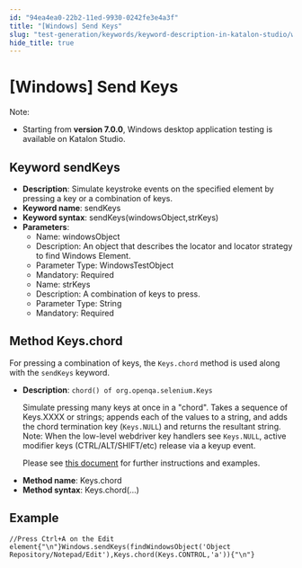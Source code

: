 ```yaml
---
id: "94ea4ea0-22b2-11ed-9930-0242fe3e4a3f"
title: "[Windows] Send Keys"
slug: "test-generation/keywords/keyword-description-in-katalon-studio/windows-keywords/windows-send-keys"
hide_title: true
---
```


# <a id="id_0" class="anchor_top_offset"/><a id="ariaid-title1" class="anchor_top_offset"/>[Windows] Send Keys

              
<div xmlns="http://www.w3.org/1999/xhtml" className="note note note_note" id="id_0__id"><span className="note__title">Note:</span> 
  <ul className="ul"><li className="li"><p className="p">Starting from <strong className="ph b">version 7.0.0</strong>, Windows desktop
        application testing is available on Katalon Studio.</p></li></ul>
</div>
      

## <a id="id_0__id_1" class="anchor_top_offset"/>Keyword sendKeys

              
<ul xmlns="http://www.w3.org/1999/xhtml" className="ul"><li className="li">     <strong className="ph b">Description</strong>: Simulate keystroke events on the     specified element by pressing a key or a combination of keys.</li><li className="li">     <strong className="ph b">Keyword name</strong>: sendKeys</li><li className="li">     <strong className="ph b">Keyword syntax</strong>:     sendKeys(windowsObject,strKeys)</li><li className="li">     <strong className="ph b">Parameters</strong>:      <ul className="ul"><li className="li">Name: windowsObject</li><li className="li">Description: An object that describes the locator and locator         strategy to find Windows Element.</li><li className="li">Parameter Type: WindowsTestObject</li><li className="li">Mandatory: Required</li><li className="li">Name: strKeys</li><li className="li">Description: A combination of keys to press.</li><li className="li">Parameter Type: String</li><li className="li">Mandatory: Required</li></ul>   </li></ul> 
      

## <a id="id_0__id_2" class="anchor_top_offset"/>Method Keys.chord

              
<p xmlns="http://www.w3.org/1999/xhtml" className="p">For pressing a combination of keys, the <code className="ph codeph">Keys.chord</code>   method is used along with the <code className="ph codeph">sendKeys</code> keyword.</p> 
      
<ul xmlns="http://www.w3.org/1999/xhtml" className="ul"><li className="li">     <p className="p"><strong className="ph b">Description</strong>: <code className="ph codeph">chord() of org.openqa.selenium.Keys</code></p><p className="p">Simulate pressing many keys at once in a "chord". Takes a       sequence of Keys.XXXX or strings; appends each of the values to a       string, and adds the chord termination key (<code className="ph codeph">Keys.NULL</code>)       and returns the resultant string. Note: When the low-level       webdriver key handlers see <code className="ph codeph">Keys.NULL</code>, active modifier       keys (CTRL/ALT/SHIFT/etc) release via a keyup event.</p>     <p className="p">Please see <a className="xref j-external-link" href="https://www.codota.com/code/java/methods/org.openqa.selenium.Keys/chord" target="_blank">this         document</a> for further instructions and examples.</p>   </li><li className="li"><strong className="ph b">Method name</strong>: Keys.chord</li><li className="li"><strong className="ph b">Method syntax</strong>: Keys.chord(...)</li></ul> 
      

## <a id="id_0__id_3" class="anchor_top_offset"/>Example

                      
<pre xmlns="http://www.w3.org/1999/xhtml" className="pre codeblock"><code>//Press Ctrl+A on the Edit element{"\n"}Windows.sendKeys(findWindowsObject('Object Repository/Notepad/Edit'),Keys.chord(Keys.CONTROL,'a')){"\n"}</code></pre> 
            
